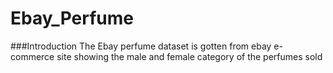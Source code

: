 # Ebay_Perfume
###Introduction
The Ebay perfume dataset is gotten from ebay e-commerce site showing the male and female category of the perfumes sold 
